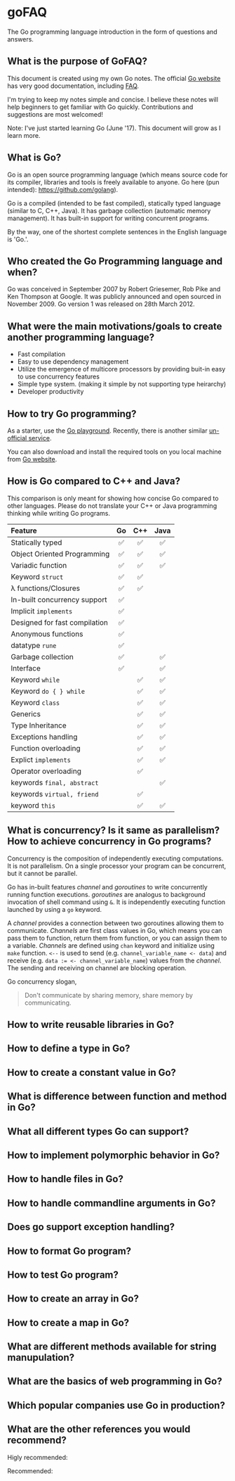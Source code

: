 # goFAQ
The Go programming language introduction in the form of questions and answers.

## What is the purpose of GoFAQ?

This document is created using my own Go notes. The official [Go website](https://golang.org/) has very good documentation, including [FAQ](https://golang.org/doc/faq).  

I'm trying to keep my notes simple and concise. I believe these notes will help beginners to get familiar with Go quickly. Contributions and suggestions are most welcomed!

Note: I've just started learning Go (June '17). This document will grow as I learn more.

## What is Go?

Go is an open source programming language (which means source code for its compiler, libraries and tools is freely available to anyone. Go here (pun intended): https://github.com/golang).  

Go is a compiled (intended to be fast compiled), statically typed language (similar to C, C++, Java). It has garbage collection (automatic memory management). It has built-in support for writing concurrent programs. 

By the way, one of the shortest complete sentences in the English language is 'Go.'.

## Who created the Go Programming language and when?

Go was conceived in September 2007 by Robert Griesemer, Rob Pike and Ken Thompson at Google. It was publicly announced and open sourced in November 2009. Go version 1 was released on 28th March 2012.

## What were the main motivations/goals to create another programming language?
* Fast compilation
* Easy to use dependency management
* Utilize the emergence of multicore processors by providing buit-in easy to use concurrency features
* Simple type system. (making it simple by not supporting type heirarchy)
* Developer productivity

## How to try Go programming?

As a starter, use the [Go playground](https://play.golang.org/). Recently, there is another similar [un-official service](https://goplay.space/).

You can also download and install the required tools on you local machine from [Go website](https://golang.org/).

## How is Go compared to C++ and Java?

This comparison is only meant for showing how concise Go compared to other languages. Please do not translate your C++ or Java programming thinking while writing Go programs. 

Feature                      | Go               | C++              | Java             |
:---                         |:---:             |:---:             |:---:             |
Statically typed             |:white_check_mark:|:white_check_mark:|:white_check_mark:|
Object Oriented Programming  |:white_check_mark:|:white_check_mark:|:white_check_mark:|
Variadic function            |:white_check_mark:|:white_check_mark:|:white_check_mark:|
Keyword ```struct```         |:white_check_mark:|:white_check_mark:|                  |
<span>&lambda;</span> functions/Closures |:white_check_mark:|:white_check_mark:|                  |
In-built concurrency support |:white_check_mark:|                  |                  |
Implicit ```implements```    |:white_check_mark:|                  |                  |
Designed for fast compilation|:white_check_mark:|                  |                  |
Anonymous functions          |:white_check_mark:|                  |                  |
datatype ```rune```          |:white_check_mark:|                  |                  |
Garbage collection           |:white_check_mark:|                  |:white_check_mark:|
Interface                    |:white_check_mark:|                  |:white_check_mark:|
Keyword ```while```          |                  |:white_check_mark:|:white_check_mark:|
Keyword ```do { } while```   |                  |:white_check_mark:|:white_check_mark:|
Keyword ```class```          |                  |:white_check_mark:|:white_check_mark:|
Generics                     |                  |:white_check_mark:|:white_check_mark:|
Type Inheritance             |                  |:white_check_mark:|:white_check_mark:|
Exceptions handling          |                  |:white_check_mark:|:white_check_mark:|
Function overloading         |                  |:white_check_mark:|:white_check_mark:|
Explict ```implements```     |                  |:white_check_mark:|:white_check_mark:|
Operator overloading         |                  |:white_check_mark:|                  |
keywords ```final, abstract```|                 |                  |:white_check_mark:|
keywords ```virtual, friend```|                 |:white_check_mark:|                  |
keyword ```this```           |                  |:white_check_mark:|:white_check_mark:| 

## What is concurrency? Is it same as parallelism? How to achieve concurrency in Go programs? 

Concurrency is the composition of independently executing computations. It is not parallelism. On a single processor your program can be concurrent, but it cannot be parallel.  

Go has in-built features _channel_ and _goroutines_ to write concurrently running function executions. _goroutines_ are analogus to background invocation of shell command using ```&```. It is independently executing function launched by using a ```go``` keyword.

A _channel_ provides a connection between two goroutines allowing them to communicate. _Channels_ are first class values in Go, which means you can pass them to function, return them from function, or you can assign them to a variable. _Channels_ are defined using ```chan``` keyword and initialize using ```make``` function. ```<--``` is used to send (e.g. ```channel_variable_name <- data```) and receive (e.g. ```data := <- channel_variable_name```) values from the _channel_. The sending and receiving on channel are blocking operation. 

Go concurrency slogan,
> Don't communicate by sharing memory, share memory by communicating.

## How to write reusable libraries in Go?

## How to define a type in Go?

## How to create a constant value in Go?

## What is difference between function and method in Go?

## What all different types Go can support?

## How to implement polymorphic behavior in Go?

## How to handle files in Go?

## How to handle commandline arguments in Go?

## Does go support exception handling?

## How to format Go program?

## How to test Go program?

## How to create an array in Go?

## How to create a map in Go?

## What are different methods available for string manupulation?

## What are the basics of web programming in Go?

## Which popular companies use Go in production?

## What are the other references you would recommend?

Higly recommended:


Recommended:


